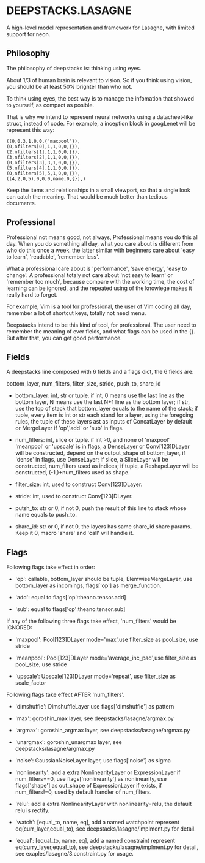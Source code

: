 DEEPSTACKS.LASAGNE
==================

A high-level model representation and framework for Lasagne, with limited
support for neon.

Philosophy
----------

The philosophy of deepstacks is: thinking using eyes.

About 1/3 of human brain is relevant to vision. So if you think using vision,
you should be at least 50% brighter than who not.

To think using eyes, the best way is to manage the infomation that showed to
yourself, as compact as posible.

That is why we intend to represent neural networks using a datacheet-like
struct, instead of code. For example, a inception block in googLenet will be
represent this way:

	((0,0,3,1,0,0,{'maxpool'}),
	(0,nfilters[0],1,1,0,0,{}),
	(2,nfilters[1],1,1,0,0,{}),
	(3,nfilters[2],1,1,0,0,{}),
	(0,nfilters[3],3,1,0,0,{}),
	(5,nfilters[4],1,1,0,0,{}),
	(0,nfilters[5],5,1,0,0,{}),
	((4,2,0,5),0,0,0,name,0,{}),)

Keep the items and relationships in a small viewport, so that a single look can
catch the meaning. That would be much better than tedious documents.

Professional
------------

Professional not means good, not always, Professional means you do this all
day. When you do something all day, what you care about is different from who
do this once a week. the latter similar with beginners care about 'easy to
learn', 'readable', 'remember less'. 

What a professional care about is 'performance', 'save energy', 'easy to
change'. A professional totaly not care about 'not easy to learn' or 'remember
too much', because compare with the working time, the cost of learning can be
ignored, and the repeated using of the knowlege makes it really hard to forget.

For example, Vim is a tool for professional, the user of Vim coding all day,
remember a lot of shortcut keys, totally not need menu.

Deepstacks intend to be this kind of tool, for professional. The user need to
remember the meaning of ever fields, and what flags can be used in the {}. But
after that, you can get good performance.

Fields
------

A deepstacks line composed with 6 fields and a flags dict, the 6 fields are:

  bottom_layer, num_filters, filter_size, stride, push_to, share_id

* bottom_layer: int, str or tuple. if int, 0 means use the last line as the
bottom layer, N means use the last N+1 line as the bottom layer; if str, use
the top of stack that bottom_layer equals to the name of the stack; if tuple,
every item is int or str each stand for a layer, using the foregoing rules, the
tuple of these layers ast as inputs of ConcatLayer by default or MergeLayer if
'op','add' or 'sub' in flags.

* num_filters: int, slice or tuple. if int >0, and none of 'maxpool' 'meanpool' or
'upscale' is in flags, a DenseLayer or Conv[123]DLayer will be
constructed, depend on the output_shape of bottom_layer, if 'dense' in flags,
use DenseLayer; if slice, a SliceLayer will be constructed, num_filters used as
indices; if tuple, a ReshapeLayer will be constructed, (-1,)+num_filters used
as shape.

* filter_size: int, used to construct Conv[123]DLayer.

* stride: int, used to construct Conv[123]DLayer.

* putsh_to: str or 0, if not 0, push the result of this line to stack whose name equals to push_to.

* share_id: str or 0, if not 0, the layers has same share_id share params. Keep
it 0, macro 'share' and 'call' will handle it.

Flags
-----

Following flags take effect in order:

* 'op': callable, bottom_layer should be tuple, ElemwiseMergeLayer, use
bottom_layer as incomings, flags['op'] as merge_function.

* 'add': equal to flags['op':theano.tensor.add]

* 'sub': equal to flags['op':theano.tensor.sub]

If any of the following three flags take effect, 'num_filters' would be IGNORED:

* 'maxpool': Pool[123]DLayer mode='max',use filter_size as pool_size, use stride

* 'meanpool': Pool[123]DLayer mode='average_inc_pad',use filter_size as pool_size, use stride

* 'upscale': Upscale[123]DLayer mode='repeat', use filter_size as scale_factor

Following flags take effect AFTER 'num_filters'.

* 'dimshuffle': DimshuffleLayer use flags['dimshuffle'] as pattern

* 'max': goroshin_max layer, see deepstacks/lasagne/argmax.py

* 'argmax': goroshin_argmax layer, see deepstacks/lasagne/argmax.py

* 'unargmax': goroshin_unargmax layer, see deepstacks/lasagne/argmax.py

* 'noise': GaussianNoiseLayer layer, use flags['noise'] as sigma

* 'nonlinearity': add a extra NonlinearityLayer or ExpressionLayer if
num_filters==0, use flags['nonlinearity'] as nonlinearity, use flags['shape']
as out_shape of ExpressionLayer if exists, if num_filters!=0, used by default
handler of num_filters.

* 'relu': add a extra NonlinearityLayer with nonlinearity=relu, the default relu
is rectify.

* 'watch': [equal_to, name, eq], add a named watchpoint represent
eq(curr_layer,equal_to), see deepstacks/lasagne/implment.py for detail.

* 'equal': [equal_to, name, eq], add a named constraint represent
eq(curry_layer,equal_to), see deepstacks/lasagne/implment.py for detail, see
exaples/lasagne/3.constraint.py for usage.
